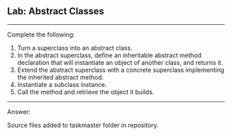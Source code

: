## Lab: Abstract Classes
---
Complete the following:

1. Turn a superclass into an abstract class.
2. In the abstract superclass, define an inheritable abstract method
declaration that will instantiate an object of another class, and returns it.
3. Extend the abstract superclass with a concrete superclass implementing the inherited abstract method.
4. Instantiate a subclass instance.
5. Call the method and retrieve the object it builds.

---
Answer:

Source files added to taskmaster folder in repository.



